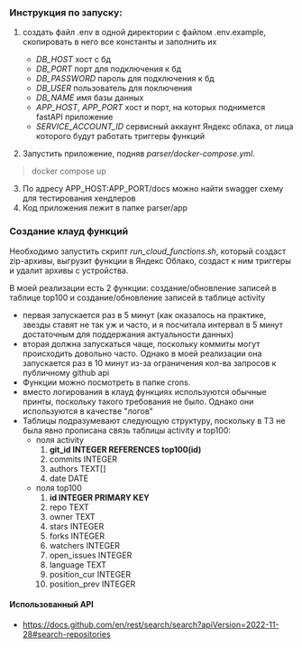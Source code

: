 ### Инструкция по запуску:
1. создать файл .env в одной директории с файлом .env.example, скопировать в него все константы и заполнить их
    - *DB_HOST* хост с бд
    - *DB_PORT* порт для подключения к бд
    - *DB_PASSWORD* пароль для подключения к бд
    - *DB_USER* пользователь для поключения
    - *DB_NAME* имя базы данных
    - *APP_HOST*, *APP_PORT* хост и порт, на которых поднимется fastAPI приложение
    - *SERVICE_ACCOUNT_ID* сервисный аккаунт Яндекс облака, от лица которого будут работать триггеры функций

2. Запустить приложение, подняв *parser/docker-compose.yml*. 
> docker compose up
3. По адресу APP_HOST:APP_PORT/docs можно найти swagger схему для тестирования хендлеров
4. Код приложения лежит в папке parser/app
   

### Создание клауд функций
   
Необходимо запустить скрипт *run_cloud_functions.sh*, который создаст zip-архивы, выгрузит функции в Яндекс Облако, создаст к ним триггеры и удалит архивы с устройства.

В моей реализации есть 2 функции: создание/обновление записей в таблице top100 и  создание/обновление записей в таблице activity
- первая запускается раз в 5 минут (как оказалось на практике, звезды ставят не так уж и часто, и я посчитала интервал в 5 минут достаточным для поддержания актуальности данных)
- вторая должна запускаться чаще, поскольку коммиты могут происходить довольно часто. Однако в моей реализации она запускается раз в 10 минут из-за ограничения кол-ва запросов к публичному github api 
- Функции можно посмотреть в папке crons. 
- вместо логирования в клауд функциях используются обычные принты, поскольку такого требования не было. Однако они используются в качестве "логов"
- Таблицы подразумевают следующую структуру, поскольку в ТЗ не была явно прописана связь таблицы activity и top100:
    + поля activity
      1. **git_id INTEGER REFERENCES top100(id)**
      2. commits INTEGER
      3. authors TEXT[]
      4. date DATE
    + поля top100
      1. **id INTEGER PRIMARY KEY**
      2. repo TEXT
      3. owner TEXT
      4. stars INTEGER
      5. forks INTEGER
      6. watchers INTEGER
      7. open_issues INTEGER
      8. language TEXT
      9. position_cur INTEGER
      10. position_prev INTEGER
      
#### Использованный API
- https://docs.github.com/en/rest/search/search?apiVersion=2022-11-28#search-repositories

